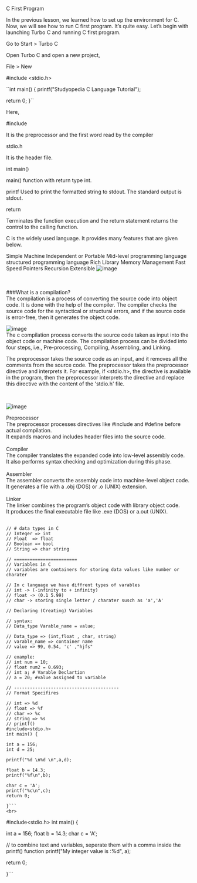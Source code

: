 C First Program

In the previous lesson, we learned how to set up the environment for C. Now, we will see how to run C first program.  It’s quite easy. Let’s begin with launching Turbo C and running C first program.

Go to Start > Turbo C

Open Turbo C and open a new project,

File > New


#include <stdio.h>
 
``int main()
{
   printf("Studyopedia C Language Tutorial"); 
 
   return 0;
}``

 
Here,

#include

It is the preprocessor and the first word read by the compiler

stdio.h

It is the header file.

int main()

main() function with return type int.

printf
Used to print the formatted string to stdout. The standard output is stdout.

return

Terminates the function execution and the return statement returns the control to the calling function.


C is the widely used language. It provides many features that are given below.

Simple
Machine Independent or Portable
Mid-level programming language
structured programming language
Rich Library
Memory Management
Fast Speed
Pointers
Recursion
Extensible
![image](https://github.com/user-attachments/assets/8228baea-a92c-4bae-9741-5f5021984f7a)

<br>
<br>
###What is a compilation?<br>
The compilation is a process of converting the source code into object code. It is done with the help of the compiler. The compiler checks the source code for the syntactical or structural errors, and if the source code is error-free, then it generates the object code.<br>


![image](https://github.com/user-attachments/assets/a713bb4a-d5fa-4e57-959a-89c735294ba5)
<br>
The c compilation process converts the source code taken as input into the object code or machine code. The compilation process can be divided into four steps, i.e., Pre-processing, Compiling, Assembling, and Linking.<br>

The preprocessor takes the source code as an input, and it removes all the comments from the source code. The preprocessor takes the preprocessor directive and interprets it. For example, if <stdio.h>, the directive is available in the program, then the preprocessor interprets the directive and replace this directive with the content of the 'stdio.h' file.<br>

<br>

![image](https://github.com/user-attachments/assets/01ff5016-9c46-4e48-9fec-f175be345b3f)
<br>

Preprocessor<br>
The preprocessor processes directives like #include and #define before actual compilation.<br>
It expands macros and includes header files into the source code.<br>
<br>
Compiler<br>
The compiler translates the expanded code into low-level assembly code.<br>
It also performs syntax checking and optimization during this phase.<br>
<br>
Assembler<br>
The assembler converts the assembly code into machine-level object code.<br>
It generates a file with a .obj (DOS) or .o (UNIX) extension.<br>
<br>
Linker<br>
The linker combines the program’s object code with library object code.<br>
It produces the final executable file like .exe (DOS) or a.out (UNIX).<br>
<br>


```
// # data types in C 
// Integer => int 
// Float  => float
// Boolean => bool
// String => char string

// ========================
// Variables in C 
// variables are containers for storing data values like number or charater 

// In c language we have diffrent types of varables 
// int -> (-infinity to + infinity)
// float -> (0.1 5.99)
// char -> storing single letter / charater susch as 'a','A'

// Declaring (Creating) Variables 

// syntax:
// Data_type Varable_name = value;

// Data_type => (int,float , char, string)
// varable_name => container name 
// value => 99, 0.54, 'c' ,"hjfs"

// example:
// int num = 10;
// float num2 = 0.693;
// int a; # Varable Declartion 
// a = 20; #value assigned to variable 

// ----------------------------------------
// Format Specifires

// int => %d 
// float => %f 
// char => %c 
// string => %s 
// printf()
#include<stdio.h>
int main() {
    
int a = 156;
int d = 25;

printf("%d \n%d \n",a,d);

float b = 14.3;
printf("%f\n",b);

char c = 'A';
printf("%c\n",c);
return 0;

}```
<br>
```
#include<stdio.h>
int main() {
    
int a = 156;
float b = 14.3;
char c = 'A';

// to combine text and variables, seperate them with a comma inside the printf() function
printf("My integer value is :%d", a);

return 0;

}```

